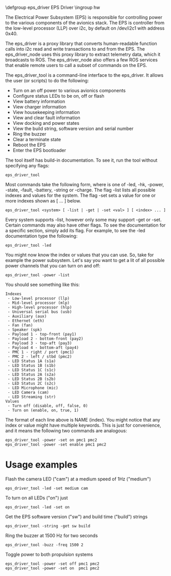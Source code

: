 \defgroup eps_driver EPS Driver
\ingroup hw

The Electrical Power Subsystem (EPS) is responsible for controlling power to the various components of the avionics stack. The EPS is controller from the low-level processor (LLP) over i2c, by default on /dev/i2c1 with address 0x40.

The eps_driver is a proxy library that converts human-readable function calls into i2c read and write transactions to and from the EPS. The eps_driver_node uses this proxy library to extract telemetry data, which it broadcasts to ROS. The eps_driver_node also offers a few ROS services that enable remote users to call a subset of commands on the EPS.

The eps_driver_tool is a command-line interface to the eps_driver. It allows the user (or scripts) to do the following:

* Turn on an off power to various avionics components
* Configure status LEDs to be on, off or flash
* View battery information
* View charger information
* View housekeeping information
* View and clear fault information
* View docking and power states
* View the build string, software version and serial number
* Ring the buzzer
* Clear a terminate state
* Reboot the EPS
* Enter the EPS bootloader

The tool itself has build-in documentation. To see it, run the tool without specifying any flags:

    eps_driver_tool

Most commands take the following form, where <system> is one of -led, -hk, -power, -state, -fault, -battery, -string or -charge. The flag -list lists all possible indexes and values for the system. The flag -set sets a value for one or more indexes shown as [ <index> ... ] below. 

    eps_driver_tool <system> [ -list | -get | -set <val> ] [ <index> ... ]

Every system supports -list, however only some may support -get or -set. Certain commands may also have other flags. To see the documentation for a specific section, simply add its flag. For example, to see the -led documentation type the following:

    eps_driver_tool -led

You might now know the index or values that you can use. So, take for example the power subsystem. Let's say you want to get a lit of all possible power channels that you can turn on and off:

    eps_driver_tool -power -list

You should see something like this:

    Indexes
     - Low-level processor (llp)
     - Mid-level processor (mlp)
     - High-level processor (hlp)
     - Universal serial bus (usb)
     - Auxiliary (aux)
     - Ethernet (eth)
     - Fan (fan)
     - Speaker (spk)
     - Payload 1 - top-front (pay1)
     - Payload 2 - bottom-front (pay2)
     - Payload 3 - top-aft (pay3)
     - Payload 4 - bottom-aft (pay4)
     - PMC 1 - right / port (pmc1)
     - PMC 2 - left / stbd (pmc2)
     - LED Status 1A (s1a)
     - LED Status 1B (s1b)
     - LED Status 1C (s1c)
     - LED Status 2A (s2a)
     - LED Status 2B (s2b)
     - LED Status 2C (s2c)
     - LED Microphone (mic)
     - LED Camera (cam)
     - LED Streaming (str)
    Values
     - Turn off (disable, off, false, 0)
     - Turn on (enable, on, true, 1)

The format of each line above is NAME (index). You might notice that any index or value might have multiple keywords. This is just for convenience, and it means the following two commands are analogous:

    eps_driver_tool -power -set on pmc1 pmc2
    eps_driver_tool -power -set enable pmc1 pmc2

# Usage examples

Flash the camera LED ("cam") at a medium speed of 1Hz ("medium")

    eps_driver_tool -led -set medium cam

To turn on all LEDs ("on") just 

    eps_driver_tool -led -set on

Get the EPS software version ("sw") and build time ("build") strings

    eps_driver_tool -string -get sw build

Ring the buzzer at 1500 Hz for two seconds

    eps_driver_tool -buzz -freq 1500 2

Toggle power to both propulsion systems

    eps_driver_tool -power -set off pmc1 pmc2
    eps_driver_tool -power -set on  pmc1 pmc2

